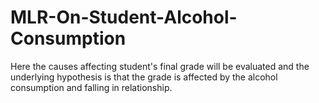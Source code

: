 # MLR-On-Student-Alcohol-Consumption
Here the causes affecting student's final grade will be evaluated and the underlying hypothesis is that the grade is affected by the alcohol consumption and falling in relationship.
